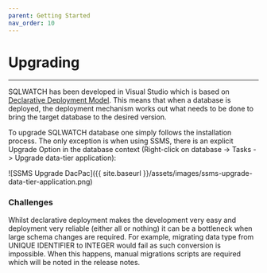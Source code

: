 ```yaml
---
parent: Getting Started
nav_order: 10
---
```


# Upgrading

---

SQLWATCH has been developed in Visual Studio which is based on [Declarative Deployment Model](https://blogs.msdn.microsoft.com/gertd/2009/06/05/declarative-database-development/). 
This means that when a database is deployed, the deployment mechanism works out what needs to be done to bring the target database to the desired version.

To upgrade SQLWATCH database one simply follows the installation process. 
The only exception is when using SSMS, there is an explicit Upgrade Option in the database context (Right-click on database -> Tasks -> Upgrade data-tier application):

![SSMS Upgrade DacPac]({{ site.baseurl }}/assets/images/ssms-upgrade-data-tier-application.png)

### Challenges
Whilst declarative deployment makes the development very easy and deployment very reliable (either all or nothing) it can be a bottleneck when large schema changes are required. 
For example, migrating data type from UNIQUE IDENTIFIER to INTEGER would fail as such conversion is impossible. 
When this happens, manual migrations scripts are required which will be noted in the release notes.
